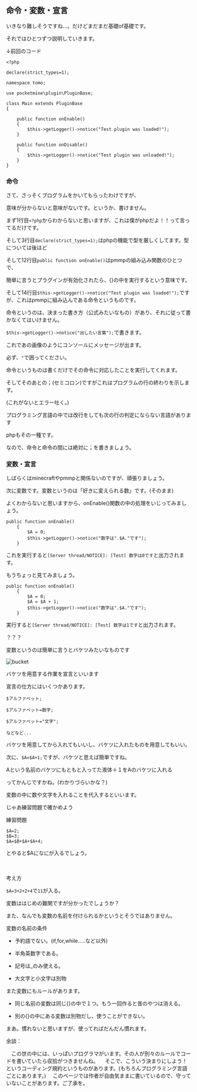 ## 命令・変数・宣言

いきなり難しそうですね...。だけどまだまだ基礎of基礎です。

それではひとつずつ説明していきます。

↓前回のコード
```
<?php

declare(strict_types=1);

namespace tomo;

use pocketmine\plugin\PluginBase;

class Main extends PluginBase
{

    public function onEnable()
    {
        $this->getLogger()->notice("Test plugin was loaded!");
    }

    public function onDisable()
    {
        $this->getLogger()->notice("Test plugin was unloaded!");
    }
}
```

### 命令

さて、さっそくプログラムをかいてもらったわけですが、

意味が分からないと意味がないです。というか、書けません。

まず1行目`<?php`からわからないと思いますが、これは僕がphpだよ！！って言ってるだけです。

そして3行目`declare(strict_types=1);`はphpの機能で型を厳しくしてます。型については後ほど

そして12行目`public function onEnable()`はpmmpの組み込み関数のひとつで、

簡単に言うとプラグインが有効化されたら、{}の中を実行するという意味です。

そして14行目`$this->getLogger()->notice("Test plugin was loaded!");`ですが、これはpmmpに組み込んである命令というものです。

命令というのは、決まった書き方（公式みたいなもの）があり、それに従って書かなくてはいけません。

`$this->getLogger()->notice("出したい言葉");`で書きます。

これであの画像のようにコンソールにメッセージが出ます。

必ず、`"`で囲ってください。

命令というものは書くだけでその命令に対応したことを実行してくれます。

そしてそのあとの；(セミコロン)ですがこれはプログラムの行の終わりを示します。

(これがないとエラー吐く。)

プログラミング言語の中では改行をしても次の行の判定にならない言語があります

phpもその一種です。

なので、命令と命令の間には絶対に；を書きましょう。


### 変数・宣言

しばらくはminecraftやpmmpと関係ないのですが、頑張りましょう。

次に変数です。変数というのは「好きに変えられる数」です。(そのまま)

よくわからないと思いますから、onEnable()関数の中の処理をいじってみましょう。

```
public function onEnable()
    {
        $A = 0;
        $this->getLogger()->notice("数字は".$A."です");
    }

```

これを実行すると`[Server thread/NOTICE]: [Test] 数字は0です`と出力されます。

もうちょっと見てみましょう。

```
public function onEnable()
    {
        $A = 0;
        $A = $A + 1;
        $this->getLogger()->notice("数字は".$A."です");
    }
```

実行すると```[Server thread/NOTICE]: [Test] 数字は1です```と出力されます。

？？？

変数というのは簡単に言うとバケツみたいなものです

![bucket](http://minecraftpemodcreate.web.fc2.com/png/backetempty.png)

バケツを用意する作業を宣言といいます

宣言の仕方にはいくつかあります。

```
$アルファベット;

$アルファベット=数字;

$アルファベット="文字";

などなど...
```

バケツを用意してから入れてもいいし、バケツに入れたものを用意してもいい。

次に、`$A=$A+1;`ですが、バケツと思えば簡単ですね。

Aという名前のバケツにもともと入ってた液体＋１をAのバケツに入れる

ってかんじですかね。(わかりづらいかな？)

変数の中に数や文字を入れることを代入するといいます。

じゃあ練習問題で確かめよう

練習問題
```
$A=2;
$B=3;
$A=$B+$A+$A+4;
```
とやると$Aになにが入るでしょう。

　

考え方

`$A=3+2+2+4`で`11`が入る。

変数ははじめの難関ですが分かったでしょうか？

また、なんでも変数の名前を付けられるかというとそうではありません。

変数の名前の条件

* 予約語でない。(if,for,while.....など以外)

* 半角英数字である。

* 記号は_のみ使える。

* 大文字と小文字は別物

また変数にもルールがあります。

* 同じ名前の変数は同じ{}の中で１つ。もう一回作ると昔のやつは消える。

* 別の{}の中にある変数は別物だし、使うことができない。

まあ。慣れないと思いますが、使ってればだんだん慣れます。

余談：

　この世の中には、いっぱいプログラマがいます。その人が別々のルールでコードを書いていたら収拾がつきませんね。
　そこで、こういう決まりにしよう！というコーディング規約というものがあります。(もちろんプログラミング言語ごとにあります。)
　このページでは作者が自由気ままに書いているので、守っていないことがあります。ご了承を。